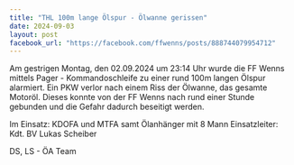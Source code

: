 ```yaml
---
title: "THL 100m lange Ölspur - Ölwanne gerissen"
date: 2024-09-03
layout: post
facebook_url: "https://facebook.com/ffwenns/posts/888744079954712"
---
```


Am gestrigen Montag, den 02.09.2024 um 23:14 Uhr wurde die FF Wenns mittels Pager - Kommandoschleife zu einer rund 100m langen Ölspur alarmiert. Ein PKW verlor nach einem Riss der Ölwanne, das gesamte Motoröl. Dieses konnte von der FF Wenns nach rund einer Stunde gebunden und die Gefahr dadurch beseitigt werden. 

Im Einsatz:
 KDOFA und MTFA samt Ölanhänger mit 8 Mann
 Einsatzleiter: Kdt. BV Lukas Scheiber

 DS, LS - ÖA Team